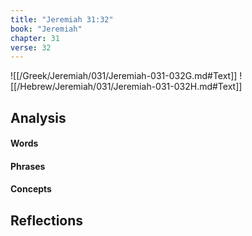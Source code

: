 ```yaml
---
title: "Jeremiah 31:32"
book: "Jeremiah"
chapter: 31
verse: 32
---
```

![[/Greek/Jeremiah/031/Jeremiah-031-032G.md#Text]]
![[/Hebrew/Jeremiah/031/Jeremiah-031-032H.md#Text]]

## Analysis

#### Words

#### Phrases

#### Concepts

## Reflections
